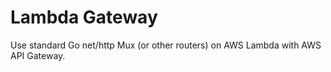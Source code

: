 # Lambda Gateway

Use standard Go net/http Mux (or other routers) on AWS Lambda with AWS API Gateway.
